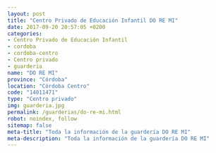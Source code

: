 ```yaml
---
layout: post
title: "Centro Privado de Educación Infantil DO RE MI"
date: 2017-09-20 20:57:05 +0200
categories:
- Centro Privado de Educación Infantil
- cordoba
- cordoba-centro
- Centro privado
- guarderia
name: "DO RE MI"
province: "Córdoba"
location: "Córdoba Centro"
code: "14011471"
type: "Centro privado"
img: guarderia.jpg
permalink: /guarderias/do-re-mi.html
robot: noindex, follow
sitemap: false
meta-title: "Toda la información de la guardería DO RE MI"
meta-description: "Toda la información de la guardería DO RE MI"
---
```

